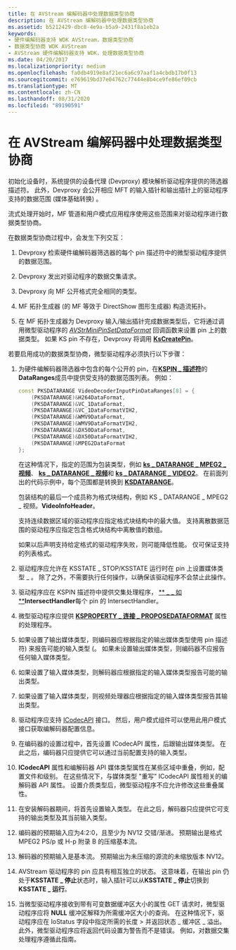 ```yaml
---
title: 在 AVStream 编解码器中处理数据类型协商
description: 在 AVStream 编解码器中处理数据类型协商
ms.assetid: b5212429-dbc8-4e9a-b5a9-2431f8a1eb2a
keywords:
- 硬件编解码器支持 WDK AVStream，数据类型协商
- 数据类型协商 WDK AVStream
- AVStream 硬件编解码器支持 WDK，处理数据类型协商
ms.date: 04/20/2017
ms.localizationpriority: medium
ms.openlocfilehash: fa0db4919e8af21ec6a6c97aaf1a4cbdb17b0f13
ms.sourcegitcommit: e769619bd37e04762c77444e8b4ce9fe86ef09cb
ms.translationtype: MT
ms.contentlocale: zh-CN
ms.lasthandoff: 08/31/2020
ms.locfileid: "89190591"
---
```

# <a name="handling-data-type-negotiation-in-avstream-codecs"></a>在 AVStream 编解码器中处理数据类型协商

初始化设备时，系统提供的设备代理 (Devproxy) 模块解析驱动程序提供的筛选器描述符。 此外，Devproxy 会公开相应 MFT 的输入插针和输出插针上的驱动程序支持的数据范围 (媒体基础转换) 。

流式处理开始时，MF 管道和用户模式应用程序使用这些范围来对驱动程序进行数据类型协商。

在数据类型协商过程中，会发生下列交互：

1. Devproxy 检索硬件编解码器筛选器的每个 pin 描述符中的微型驱动程序提供的数据范围。

1. Devproxy 发出对驱动程序的数据交集请求。

1. Devproxy 向 MF 公开格式完全相同的类型。

1. MF 拓扑生成器 (的 MF 等效于 DirectShow 图形生成器) 构造流拓扑。

1. 在 MF 拓扑生成器为 Devproxy 输入/输出插针完成数据类型后，它将通过调用微型驱动程序的 [*AVStrMiniPinSetDataFormat*](/windows-hardware/drivers/ddi/ks/nc-ks-pfnkspinsetdataformat) 回调函数来设置 pin 上的数据类型。 如果 KS pin 不存在，Devproxy 将调用 [**KsCreatePin**](/windows-hardware/drivers/ddi/ks/nf-ks-kscreatepin)。

若要启用成功的数据类型协商，微型驱动程序必须执行以下步骤：

1. 为硬件编解码器筛选器中包含的每个公开的 pin，在[**KSPIN \_ 描述符**](/windows-hardware/drivers/ddi/ks/ns-ks-kspin_descriptor)的**DataRanges**成员中提供受支持的数据范围列表。 例如：

    ```cpp
    const PKSDATARANGE VideoDecoderInputPinDataRanges[8] = {
        (PKSDATARANGE)&H264DataFormat,
        (PKSDATARANGE)&VC_1DataFormat,
        (PKSDATARANGE)&VC_1DataFormatVIH2,
        (PKSDATARANGE)&WMV9DataFormat,
        (PKSDATARANGE)&WMV9DataFormatVIH2,
        (PKSDATARANGE)&DX50DataFormat,
        (PKSDATARANGE)&DX50DataFormatVIH2,
        (PKSDATARANGE)&MPEG2DataFormat
    };
    ```

    在这种情况下，指定的范围为包装类型，例如 [**ks \_ DATARANGE \_ MPEG2 \_ 视频**](/windows-hardware/drivers/ddi/ksmedia/ns-ksmedia-tagks_datarange_mpeg2_video)、 [**ks \_ DATARANGE \_ 视频**](/windows-hardware/drivers/ddi/ksmedia/ns-ksmedia-tagks_datarange_video)和 [**ks \_ DATARANGE \_ VIDEO2**](/windows-hardware/drivers/ddi/ksmedia/ns-ksmedia-tagks_datarange_video2)。 在前面列出的代码示例中，每个范围都是转换到 [**KSDATARANGE**](/previous-versions/ff561658(v=vs.85))。

    包装结构的最后一个成员称为格式块结构，例如 KS \_ DATARANGE \_ MPEG2 \_ 视频。**VideoInfoHeader**。

    支持连续数据区域的驱动程序应指定格式块结构中的最大值。 支持离散数据范围的驱动程序应指定包含格式块结构中离散值的数组。

    如果以后声明支持给定格式的驱动程序失败，则可能降低性能。 仅可保证支持的列表格式。

1. 驱动程序应允许在 KSSTATE \_ STOP/KSSTATE 运行时在 pin 上设置媒体类型 \_ 。 除了之外，不需要执行任何操作，以确保该驱动程序不会禁止此操作。

1. 驱动程序应在 KSPIN 描述符中提供交集处理程序， [** \_ \_ 如**](/windows-hardware/drivers/ddi/ks/ns-ks-_kspin_descriptor_ex)**IntersectHandler**每个 pin 的 IntersectHandler。

1. 微型驱动程序应提供 [**KSPROPERTY \_ 连接 \_ PROPOSEDATAFORMAT**](./ksproperty-connection-proposedataformat.md) 属性的处理程序。

1. 如果设置了输出媒体类型，则编码器应根据指定的输出媒体类型使用 pin 描述符) 来报告可能的输入类型 (。 如果未设置输出媒体类型，则编码器不应报告任何输入媒体类型。

1. 如果设置了输入媒体类型，则解码器应根据指定的输入媒体类型报告可能的输出类型。

1. 如果设置了输入媒体类型，则视频处理器应根据指定的输入媒体类型报告其输出类型。

1. 驱动程序应支持 [ICodecAPI](/previous-versions/ms784893(v=vs.85)) 接口。 然后，用户模式组件可以使用此用户模式接口获取编解码器配置信息。

1. 在编码器的设置过程中，首先设置 ICodecAPI 属性，后跟输出媒体类型。 在此之后，编码器只应提供它可以通过当前配置支持的输入类型。

1. **ICodecAPI** 属性和编解码器 API 媒体类型属性在某些区域中重叠，例如，配置文件和级别。 在这些情况下，与媒体类型 "重写" ICodecAPI 属性相关的编解码器 API 属性。 设置介质类型后，微型驱动程序不应允许修改这些重叠属性。

1. 在安装解码器期间，将首先设置输入类型。 在此之后，解码器只应提供它可支持的输出类型及其当前输入类型。

1. 编码器的预期输入应为4:2:0，且至少为 NV12 交错/渐进。 预期输出是格式 MPEG2 PS/p 或 H-p 附录 B 的压缩基本流。

1. 解码器的预期输入是基本流。 预期输出为未压缩的源流的未缩放版本 NV12。

1. AVStream 驱动程序的 pin 应具有相互独立的状态。 这意味着，在输出 pin 仍处于**KSSTATE \_ 停止**状态时，输入插针可以从**KSSTATE \_ 停止**切换到**KSSTATE \_ 运行**。

1. 当微型驱动程序接收到带有可变数据缓冲区大小的属性 GET 请求时，微型驱动程序应将 **NULL** 缓冲区解释为所需缓冲区大小的查询。 在这种情况下，驱动程序应在 IoStatus 字段中指定所需的长度 &gt; 并返回状态 \_ 缓冲区 \_ 溢出。 此外，微型驱动程序应将返回代码设置为警告而不是错误。 例如，对数据交集处理程序遵循此指南。